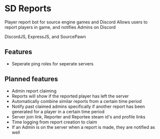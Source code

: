 # SD Reports
Player report bot for source engine games and Discord
Allows users to report players in game, and notifies Admins on Discord

DiscordJS, ExpressJS, and SourcePawn

## Features
- Seperate ping roles for seperate servers

## Planned features
- Admin report claiming
- Reports will show if the reported player has left the server
- Automatically combine similar reports from a certain time period
- Notify past claimed admins specifically if another report has been generated for a player in a certain time period
- Server join link, Reporter and Reportee steam id's and profile links
- Time logging from report creation to claim
- If an Admin is on the server when a report is made, they are notified as well

